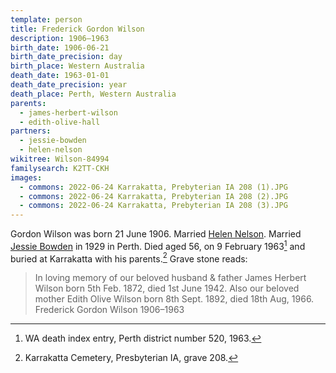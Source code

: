 ```yaml
---
template: person
title: Frederick Gordon Wilson
description: 1906–1963
birth_date: 1906-06-21
birth_date_precision: day
birth_place: Western Australia
death_date: 1963-01-01
death_date_precision: year
death_place: Perth, Western Australia
parents:
  - james-herbert-wilson
  - edith-olive-hall
partners:
  - jessie-bowden
  - helen-nelson
wikitree: Wilson-84994
familysearch: K2TT-CKH
images:
  - commons: 2022-06-24 Karrakatta, Prebyterian IA 208 (1).JPG
  - commons: 2022-06-24 Karrakatta, Prebyterian IA 208 (2).JPG
  - commons: 2022-06-24 Karrakatta, Prebyterian IA 208 (3).JPG
---
```


Gordon Wilson was born 21 June 1906.
Married [Helen Nelson](./helen-nelson.html).
Married [Jessie Bowden](./jessie-bowden.html) in 1929 in Perth.
Died aged 56, on 9 February 1963[^death] and buried at Karrakatta with his parents.[^grave]
Grave stone reads:

> In loving memory of our beloved husband & father James Herbert Wilson born 5th Feb. 1872, died 1st June 1942.
> Also our beloved mother Edith Olive Wilson born 8th Sept. 1892, died 18th Aug, 1966.
> Frederick Gordon Wilson 1906–1963

[^death]: WA death index entry, Perth district number 520, 1963.
[^grave]: Karrakatta Cemetery, Presbyterian IA, grave 208.

